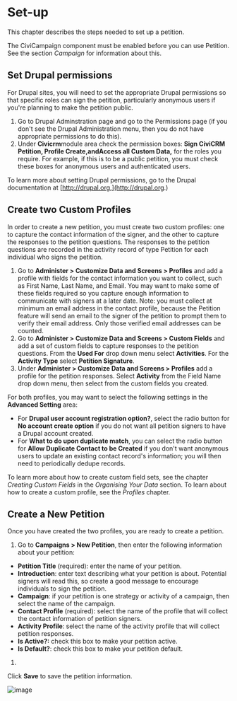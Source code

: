 Set-up
======

This chapter describes the steps needed to set up a petition.

The CiviCampaign component must be enabled before you can use Petition.
See the section *Campaign* for information about this.

Set Drupal permissions
----------------------

For Drupal sites, you will need to set the appropriate Drupal
permissions so that specific roles can sign the petition, particularly
anonymous users if you're planning to make the petition public.

1.  Go to Drupal Adminstration page and go to the Permissions page (if
    you don't see the Drupal Administration menu, then you do not have
    appropriate permissions to do this).
2.  Under **Civicrm**module area check the permission boxes: **Sign
    CiviCRM Petition, Profile Create,**and**Access all Custom Data,**
    for the roles you require. For example, if this is to be a public
    petition, you must check these boxes for anonymous users and
    authenticated users.

To learn more about setting Drupal permissions, go to the Drupal
documentation at [http://drupal.org.](http://drupal.org.)

Create two Custom Profiles
--------------------------

In order to create a new petition, you must create two custom profiles:
one to capture the contact information of the signer, and the other to
capture the responses to the petition questions. The responses to the
petition questions are recorded in the activity record of type Petition
for each individual who signs the petition.

1.  Go to **Administer > Customize Data and Screens > Profiles** and add
    a profile with fields for the contact information you want to
    collect, such as First Name, Last Name, and Email. You may want to
    make some of these fields required so you capture enough information
    to communicate with signers at a later date. Note: you must collect
    at minimum an email address in the contact profile, because the
    Petition feature will send an email to the signer of the petition to
    prompt them to verify their email address. Only those verified email
    addresses can be counted.
2.  Go to **Administer > Customize Data and Screens > Custom Fields** and
    add a set of custom fields to capture responses to the petition
    questions. From the **Used For** drop down menu select **Activities**. For
    the **Activity Type** select **Petition Signature**.
3.  Under **Administer > Customize Data and Screens > Profiles** add a
    profile for the petition responses. Select **Activity** from the Field
    Name drop down menu, then select from the custom fields you created.
    

For both profiles, you may want to select the following settings in the
**Advanced Setting** area:

-   For **Drupal user account registration option?**, select the radio
    button for **No account create option** if you do not want all
    petition signers to have a Drupal account created.
-   For **What to do upon duplicate match**, you can select the radio
    button for **Allow Duplicate Contact to be Created** if you don't
    want anonymous users to update an existing contact record's
    information; you will then need to periodically dedupe records.

To learn more about how to create custom field sets, see the chapter
*Creating Custom Fields* in the *Organising Your Data* section. To learn about how to
create a custom profile, see the *Profiles* chapter.

Create a New Petition
---------------------

Once you have created the two profiles, you are ready to create a
petition.

1.  Go to **Campaigns > New Petition**, then enter the following
    information about your petition: 

 -   **Petition Title** (required): enter the name of your petition.
 -   **Introduction**: enter text describing what your petition is
     about. Potential signers will read this, so create a good message
     to encourage individuals to sign the petition.
 -   **Campaign**: if your petition is one strategy or activity of a
     campaign, then select the name of the campaign.
 -   **Contact Profile** (required): select the name of the profile
     that will collect the contact information of petition signers.
 -   **Activity Profile**: select the name of the activity profile that
     will collect petition responses.
 -   **Is Active?:** check this box to make your petition active.
 -   **Is Default?**: check this box to make your petition default.

1. 
Click **Save** to save the petition information.

![image](../img/petition_new.png)
